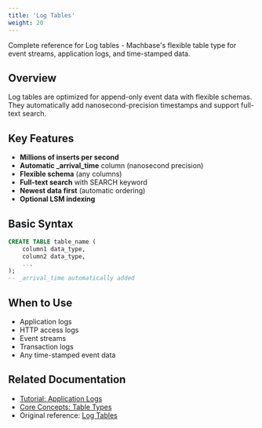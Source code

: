 ```yaml
---
title: 'Log Tables'
weight: 20
---
```


Complete reference for Log tables - Machbase's flexible table type for event streams, application logs, and time-stamped data.

## Overview

Log tables are optimized for append-only event data with flexible schemas. They automatically add nanosecond-precision timestamps and support full-text search.

## Key Features

- **Millions of inserts per second**
- **Automatic _arrival_time** column (nanosecond precision)
- **Flexible schema** (any columns)
- **Full-text search** with SEARCH keyword
- **Newest data first** (automatic ordering)
- **Optional LSM indexing**

## Basic Syntax

```sql
CREATE TABLE table_name (
    column1 data_type,
    column2 data_type,
    ...
);
-- _arrival_time automatically added
```

## When to Use

- Application logs
- HTTP access logs
- Event streams
- Transaction logs
- Any time-stamped event data

## Related Documentation

- [Tutorial: Application Logs](../../tutorials/application-logs/)
- [Core Concepts: Table Types](../../core-concepts/table-types-overview/)
- Original reference: [Log Tables](../../../dbms/feature-table/log/)
